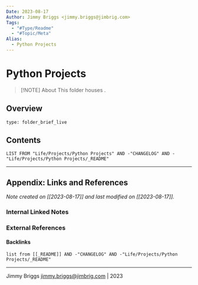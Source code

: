 ```yaml
---
Date: 2023-08-17
Author: Jimmy Briggs <jimmy.briggs@jimbrig.com>
Tags:
  - "#Type/Readme"
  - "#Topic/Meta"
Alias:
  - Python Projects
---
```


# Python Projects

> [!NOTE] About
> This folder houses .

## Overview


```ccard
type: folder_brief_live
```
 

## Contents

```dataview
LIST FROM "Life/Projects/Python Projects" AND -"CHANGELOG" AND -"Life/Projects/Python Projects/_README"
```

***

## Appendix: Links and References

*Note created on [[2023-08-17]] and last modified on [[2023-08-17]].*

### Internal Linked Notes

### External References

#### Backlinks

```dataview
list from [[_README]] AND -"CHANGELOG" AND -"Life/Projects/Python Projects/_README"
```


***

Jimmy Briggs <jimmy.briggs@jimbrig.com> | 2023
